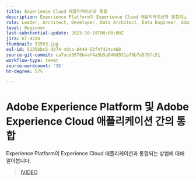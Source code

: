 ```yaml
---
title: Experience Cloud 애플리케이션과 통합
description: Experience Platform이 Experience Cloud 애플리케이션과 통합되는 방법에 대해 알아봅니다.
role: Leader, Architect, Developer, Data Architect, Data Engineer, Admin, User
level: Beginner
last-substantial-update: 2023-10-19T00:00:00Z
jira: KT-4334
thumbnail: 32553.jpg
exl-id: 5135bbc5-dd74-4dca-8449-53f4f424c468
source-git-commit: ca7acd3678b4af4a5b5a040d931a79b7a570fc51
workflow-type: tm+mt
source-wordcount: '35'
ht-degree: 57%

---
```


# Adobe Experience Platform 및 Adobe Experience Cloud 애플리케이션 간의 통합

Experience Platform이 Experience Cloud 애플리케이션과 통합되는 방법에 대해 알아봅니다.

>[!VIDEO](https://video.tv.adobe.com/v/32553?learn=on)


